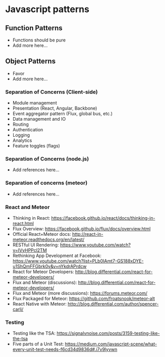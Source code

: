 # Javascript patterns

## Function Patterns
- Functions should be pure
- Add more here...

## Object Patterns
- Favor
- Add more here...

### Separation of Concerns (Client-side)
- Module management
- Presentation (React, Angular, Backbone)
- Event aggregator pattern (Flux, global bus, etc.)
- Data management and IO
- Routing
- Authentication
- Logging
- Analytics
- Feature toggles (flags)

### Separation of Concerns (node.js)
- Add references here...

### Separation of concerns (meteor)
- Add references here...

### React and Meteor
- Thinking in React: https://facebook.github.io/react/docs/thinking-in-react.html
- Flux Overview: https://facebook.github.io/flux/docs/overview.html
- Official React+Meteor docs: http://react-in-meteor.readthedocs.org/en/latest/
- RESTful UI Rendering: https://www.youtube.com/watch?v=IVvHPPcl2TM
- Rethinking App Development at Facebook: https://www.youtube.com/watch?list=PLb0IAmt7-GS188xDYE-u1ShQmFFGbrk0v&v=nYkdrAPrdcw
- React for Meteor Developers: http://blog.differential.com/react-for-meteor-developers/
- Flux and Meteor (discussions): http://blog.differential.com/react-for-meteor-developers/
- Flux and Meteor (more discussions): https://forums.meteor.com/
- Flux Packaged for Meteor: https://github.com/froatsnook/meteor-alt
- React Native with Meteor: http://blog.differential.com/author/spencer-carli/

### Testing
- Testing like the TSA: https://signalvnoise.com/posts/3159-testing-like-the-tsa 
- Five parts of a Unit Test: https://medium.com/javascript-scene/what-every-unit-test-needs-f6cd34d9836d#.i7v9lyvwn
